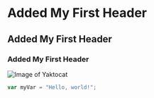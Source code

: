 # Added My First Header
## Added My First Header
### Added My First Header

 ![Image of Yaktocat](https://octodex.github.com/images/yaktocat.png)

``` javascript
var myVar = "Hello, world!";
```
